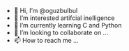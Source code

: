 - 👋 Hi, I’m @oguzbulbul
- 👀 I’m interested artifcial inelligence
- 🌱 I’m currently learning C and Python
- 💞️ I’m looking to collaborate on ...
- 📫 How to reach me ...

<!---
oguzbulbul/oguzbulbul is a ✨ special ✨ repository because its `README.md` (this file) appears on your GitHub profile.
You can click the Preview link to take a look at your changes.
--->

